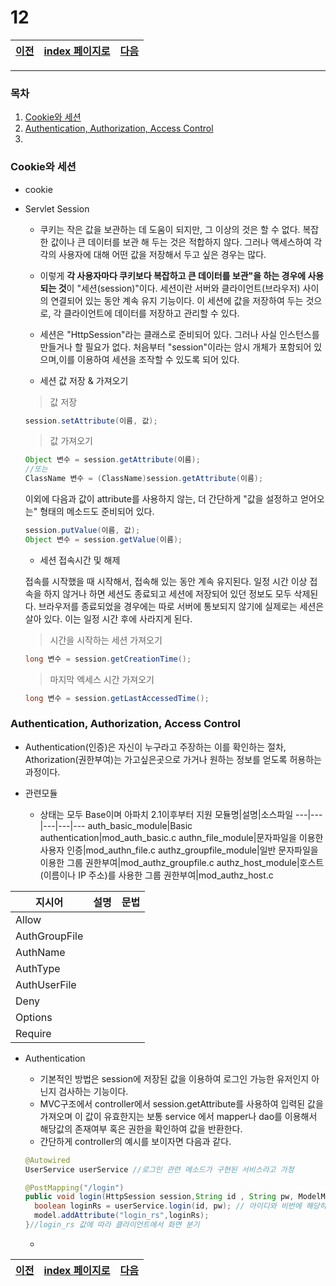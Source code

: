 # 12

[이전](./11.md)|[index 페이지로](./00index.md) |[다음](./13.md)
---|---|---
<hr>

### 목차
1. [Cookie와 세션](#Cookie와-세션)
1. [Authentication, Authorization, Access Control](#Authentication-Authorization-Access-Control)
1.

### Cookie와 세션

- cookie
- Servlet Session
  
  + 쿠키는 작은 값을 보관하는 데 도움이 되지만, 그 이상의 것은 할 수 없다. 
  복잡한 값이나 큰 데이터를 보관 해 두는 것은 적합하지 않다. 그러나 액세스하여 각각의 사용자에 대해 어떤 값을 저장해서 두고 싶은 경우는 많다. 
  
  + 이렇게 **각 사용자마다 쿠키보다 복잡하고 큰 데이터를 보관"을 하는 경우에 사용되는 것**이 "세션(session)"이다. 세션이란 서버와 클라이언트(브라우저) 사이의 연결되어 있는 동안 계속 유지 기능이다. 이 세션에 값을 저장하여 두는 것으로, 각 클라이언트에 데이터를 저장하고 관리할 수 있다.

  + 세션은 "HttpSession"라는 클래스로 준비되어 있다. 그러나 사실 인스턴스를 만들거나 할 필요가 없다. 처음부터 "session"이라는 암시 개체가 포함되어 있으며,이를 이용하여 세션을 조작할 수 있도록 되어 있다.
  
  + 세션 값 저장 & 가져오기
  
  >값 저장
  
  ```java
  session.setAttribute(이름, 값);
  ```
  
  > 값 가져오기
  
  ```java
  Object 변수 = session.getAttribute(이름);
  //또는
  ClassName 변수 = (ClassName)session.getAttribute(이름);
  ```
  이외에 다음과 값이 attribute를 사용하지 않는, 더 간단하게 "값을 설정하고 얻어오는" 형태의 메소드도 준비되어 있다.
  ```java
  session.putValue(이름, 값);
  Object 변수 = session.getValue(이름);
  ```
  + 세션 접속시간 및 해제
  
  접속를 시작했을 때 시작해서, 접속해 있는 동안 계속 유지된다. 일정 시간 이상 접속을 하지 않거나 하면 세션도 종료되고 세션에 저장되어 있던 정보도 모두 삭제된다. 브라우저를 종료되었을 경우에는 따로 서버에 통보되지 않기에 실제로는 세션은 살아 있다. 이는 일정 시간 후에 사라지게 된다.

  > 시간을 시작하는 세션 가져오기
  
  ```java
  long 변수 = session.getCreationTime();
  ```
  > 마지막 엑세스 시간 가져오기 
  
  ```java
  long 변수 = session.getLastAccessedTime();
  ```
### Authentication, Authorization, Access Control

- Authentication(인증)은 자신이 누구라고 주장하는 이를 확인하는 절차, Athorization(권한부여)는 가고싶은곳으로 가거나 원하는 정보를 얻도록 허용하는 과정이다.

- 관련모듈
  + 상태는 모두 Base이며 아파치 2.1이후부터 지원
모듈명|설명|소스파일
---|---|---|---|---
auth_basic_module|Basic authentication|mod_auth_basic.c
authn_file_module|문자파일을 이용한 사용자 인증|mod_authn_file.c
authz_groupfile_module|일반 문자파일을 이용한 그룹 권한부여|mod_authz_groupfile.c
authz_host_module|호스트 (이름이나 IP 주소)를 사용한 그룹 권한부여|mod_authz_host.c

지시어|설명|문법
---|---|---
Allow|
AuthGroupFile|
AuthName|
AuthType|
AuthUserFile|
Deny|
Options|
Require|


- Authentication

  + 기본적인 방법은 session에 저장된 값을 이용하여 로그인 가능한 유저인지 아닌지 검사하는 기능이다.
  + MVC구조에서 controller에서 session.getAttribute를 사용하여 입력된 값을 가져오며 이 값이 유효한지는 보통 service 에서 mapper나 dao를 이용해서 해당값의 존재여부 혹은 권한을 확인하여 값을 반환한다.
  + 간단하게 controller의 예시를 보이자면 다음과 같다.
  ```java
  @Autowired
  UserService userService //로그인 관련 메소드가 구현된 서비스라고 가정
  
  @PostMapping("/login")
  public void login(HttpSession session,String id , String pw, ModelMap model){
    boolean loginRs = userService.login(id, pw); // 아이디와 비번에 해당하는 사람이 있는지 검사 
    model.addAttribute("login_rs",loginRs);
  }//login_rs 값에 따라 클라이언트에서 화면 분기
  
  ```
  +
  
[이전](./11.md)|[index 페이지로](./00index.md) |[다음](./13.md)
---|---|---
